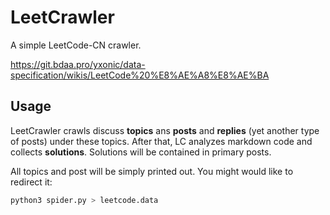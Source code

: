 # LeetCrawler
A simple LeetCode-CN crawler.

https://git.bdaa.pro/yxonic/data-specification/wikis/LeetCode%20%E8%AE%A8%E8%AE%BA

## Usage

LeetCrawler crawls discuss **topics** ans **posts** and **replies** (yet another type of posts) under these topics. After that, LC analyzes markdown code and collects **solutions**. Solutions will be contained in primary posts.

All topics and post will be simply printed out. You might would like to redirect it:

```bash
python3 spider.py > leetcode.data
```

